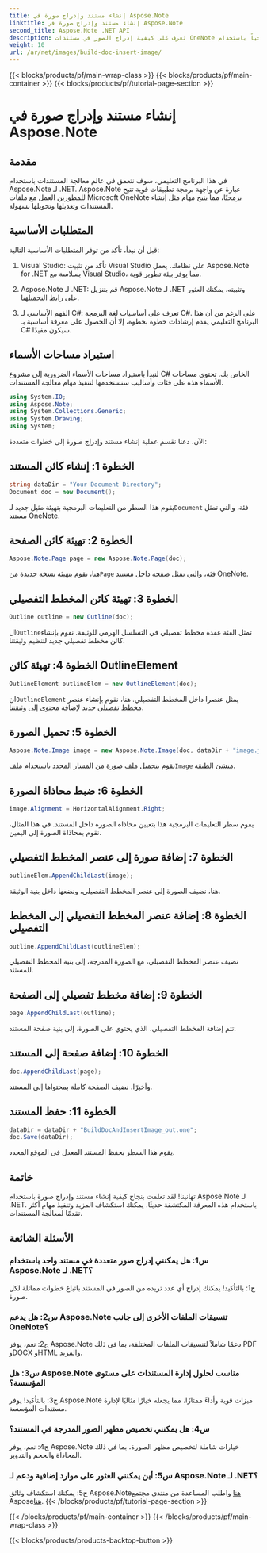 ```yaml
---
title: إنشاء مستند وإدراج صورة في Aspose.Note
linktitle: إنشاء مستند وإدراج صورة في Aspose.Note
second_title: Aspose.Note .NET API
description: تعرف على كيفية إدراج الصور في مستندات OneNote برمجياً باستخدام Aspose.Note لـ .NET. خطوات سهلة للتعامل السلس مع المستندات.
weight: 10
url: /ar/net/images/build-doc-insert-image/
---
```


{{< blocks/products/pf/main-wrap-class >}}
{{< blocks/products/pf/main-container >}}
{{< blocks/products/pf/tutorial-page-section >}}

# إنشاء مستند وإدراج صورة في Aspose.Note

## مقدمة

في هذا البرنامج التعليمي، سوف نتعمق في عالم معالجة المستندات باستخدام Aspose.Note لـ .NET. Aspose.Note عبارة عن واجهة برمجة تطبيقات قوية تتيح للمطورين العمل مع ملفات Microsoft OneNote برمجيًا، مما يتيح مهام مثل إنشاء المستندات وتعديلها وتحويلها بسهولة. 

## المتطلبات الأساسية

قبل أن نبدأ، تأكد من توفر المتطلبات الأساسية التالية:

1. Visual Studio: تأكد من تثبيت Visual Studio على نظامك. يعمل Aspose.Note for .NET بسلاسة مع Visual Studio، مما يوفر بيئة تطوير قوية.

2.  Aspose.Note لـ .NET: قم بتنزيل Aspose.Note لـ .NET وتثبيته. يمكنك العثور على رابط التحميل[هنا](https://releases.aspose.com/note/net/).

3. الفهم الأساسي لـ C#: تعرف على أساسيات لغة البرمجة C#. على الرغم من أن هذا البرنامج التعليمي يقدم إرشادات خطوة بخطوة، إلا أن الحصول على معرفة أساسية بـ C# سيكون مفيدًا.

## استيراد مساحات الأسماء

لنبدأ باستيراد مساحات الأسماء الضرورية إلى مشروع C# الخاص بك. تحتوي مساحات الأسماء هذه على فئات وأساليب سنستخدمها لتنفيذ مهام معالجة المستندات.

```csharp
using System.IO;
using Aspose.Note;
using System.Collections.Generic;
using System.Drawing;
using System;
```

الآن، دعنا نقسم عملية إنشاء مستند وإدراج صورة إلى خطوات متعددة:

## الخطوة 1: إنشاء كائن المستند

```csharp
string dataDir = "Your Document Directory";
Document doc = new Document();
```

 يقوم هذا السطر من التعليمات البرمجية بتهيئة مثيل جديد لـ`Document` فئة، والتي تمثل مستند OneNote.

## الخطوة 2: تهيئة كائن الصفحة

```csharp
Aspose.Note.Page page = new Aspose.Note.Page(doc);
```

 هنا، نقوم بتهيئة نسخة جديدة من`Page` فئة، والتي تمثل صفحة داخل مستند OneNote.

## الخطوة 3: تهيئة كائن المخطط التفصيلي

```csharp
Outline outline = new Outline(doc);
```

 ال`Outline`تمثل الفئة عقدة مخطط تفصيلي في التسلسل الهرمي للوثيقة. نقوم بإنشاء كائن مخطط تفصيلي جديد لتنظيم وثيقتنا.

## الخطوة 4: تهيئة كائن OutlineElement

```csharp
OutlineElement outlineElem = new OutlineElement(doc);
```

 ان`OutlineElement` يمثل عنصرا داخل المخطط التفصيلي. هنا، نقوم بإنشاء عنصر مخطط تفصيلي جديد لإضافة محتوى إلى وثيقتنا.

## الخطوة 5: تحميل الصورة

```csharp
Aspose.Note.Image image = new Aspose.Note.Image(doc, dataDir + "image.jpg");
```

 نقوم بتحميل ملف صورة من المسار المحدد باستخدام ملف`Image` منشئ الطبقة.

## الخطوة 6: ضبط محاذاة الصورة

```csharp
image.Alignment = HorizontalAlignment.Right;
```

يقوم سطر التعليمات البرمجية هذا بتعيين محاذاة الصورة داخل المستند. في هذا المثال، نقوم بمحاذاة الصورة إلى اليمين.

## الخطوة 7: إضافة صورة إلى عنصر المخطط التفصيلي

```csharp
outlineElem.AppendChildLast(image);
```

هنا، نضيف الصورة إلى عنصر المخطط التفصيلي، ونضعها داخل بنية الوثيقة.

## الخطوة 8: إضافة عنصر المخطط التفصيلي إلى المخطط التفصيلي

```csharp
outline.AppendChildLast(outlineElem);
```

نضيف عنصر المخطط التفصيلي، مع الصورة المدرجة، إلى بنية المخطط التفصيلي للمستند.

## الخطوة 9: إضافة مخطط تفصيلي إلى الصفحة

```csharp
page.AppendChildLast(outline);
```

تتم إضافة المخطط التفصيلي، الذي يحتوي على الصورة، إلى بنية صفحة المستند.

## الخطوة 10: إضافة صفحة إلى المستند

```csharp
doc.AppendChildLast(page);
```

وأخيرًا، نضيف الصفحة كاملة بمحتواها إلى المستند.

## الخطوة 11: حفظ المستند

```csharp
dataDir = dataDir + "BuildDocAndInsertImage_out.one";
doc.Save(dataDir);
```

يقوم هذا السطر بحفظ المستند المعدل في الموقع المحدد.

## خاتمة

تهانينا! لقد تعلمت بنجاح كيفية إنشاء مستند وإدراج صورة باستخدام Aspose.Note لـ .NET. باستخدام هذه المعرفة المكتشفة حديثًا، يمكنك استكشاف المزيد وتنفيذ مهام أكثر تقدمًا لمعالجة المستندات.

## الأسئلة الشائعة

### س1: هل يمكنني إدراج صور متعددة في مستند واحد باستخدام Aspose.Note لـ .NET؟

ج1: بالتأكيد! يمكنك إدراج أي عدد تريده من الصور في المستند باتباع خطوات مماثلة لكل صورة.

### س2: هل يدعم Aspose.Note تنسيقات الملفات الأخرى إلى جانب OneNote؟

ج2: نعم، يوفر Aspose.Note دعمًا شاملاً لتنسيقات الملفات المختلفة، بما في ذلك PDF وDOCX وHTML والمزيد.

### س3: هل Aspose.Note مناسب لحلول إدارة المستندات على مستوى المؤسسة؟

ج3: بالتأكيد! يوفر Aspose.Note ميزات قوية وأداءً ممتازًا، مما يجعله خيارًا مثاليًا لإدارة مستندات المؤسسة.

### س4: هل يمكنني تخصيص مظهر الصور المدرجة في المستند؟

ج4: نعم، يوفر Aspose.Note خيارات شاملة لتخصيص مظهر الصورة، بما في ذلك المحاذاة والحجم والتدوير.

### س5: أين يمكنني العثور على موارد إضافية ودعم لـ Aspose.Note لـ .NET؟

 ج5: يمكنك استكشاف وثائق Aspose.Note[هنا](https://reference.aspose.com/note/net/) واطلب المساعدة من منتدى مجتمع Aspose[هنا](https://forum.aspose.com/c/note/28).
{{< /blocks/products/pf/tutorial-page-section >}}

{{< /blocks/products/pf/main-container >}}
{{< /blocks/products/pf/main-wrap-class >}}

{{< blocks/products/products-backtop-button >}}
